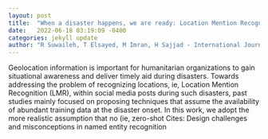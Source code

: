 ```yaml
---
layout: post
title:  "When a disaster happens, we are ready: Location Mention Recognition from crisis tweets"
date:   2022-06-18 03:19:09 -0400
categories: jekyll update
author: "R Suwaileh, T Elsayed, M Imran, H Sajjad - International Journal of Disaster Risk , 2022"
---
```

Geolocation information is important for humanitarian organizations to gain situational awareness and deliver timely aid during disasters. Towards addressing the problem of recognizing locations, ie, Location Mention Recognition (LMR), within social media posts during such disasters, past studies mainly focused on proposing techniques that assume the availability of abundant training data at the disaster onset. In this work, we adopt the more realistic assumption that no (ie, zero-shot  Cites: Design challenges and misconceptions in named entity recognition